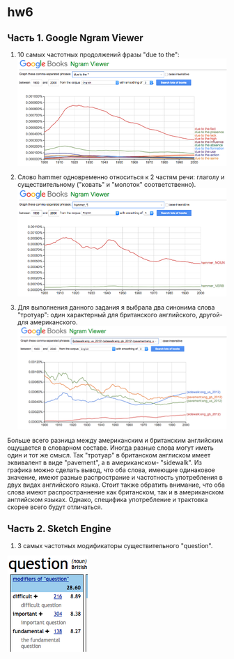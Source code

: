 # hw6
## Часть 1. Google Ngram Viewer

1. 10 самых частотных продолжений фразы "due to the":
![](https://github.com/barchukstacy/hw6/blob/master/hw6_1%20(due%20to%20the*).png)


2. Слово hammer одновременно относиться к 2 частям речи: глаголу и существительному ("ковать" и "молоток" соответственно).
![](https://github.com/barchukstacy/hw6/blob/master/hw6_2(hammer%20V%2BN).png)

3. Для выполнения данного задания я выбрала два синонима слова "тротуар": один характерный для британского английского, другой- для американского. 
![](https://github.com/barchukstacy/hw6/blob/master/hw6_3(eng_gb)1.png)

Больше всего разница между американским и британским английским ощущается в словарном составе. Иногда разные слова могут иметь один и тот же смысл. Так "тротуар" в британском англиском имеет эквивалент в виде "pavement", а в американском- "sidewalk". Из графика можно сделать вывод, что оба слова, имеющие одинаковое значение, имеют разные распространие и частотность употребления в двух видах английского языка. Стоит также обратить внимание, что оба слова имеют распространнение как британском, так и в американском английском языках. Однако, специфика употребление и трактовка скорее всего будут отличаться.

## Часть 2. Sketch Engine

1. 3 самых частотных модификаторы существительного "question".

![](https://github.com/barchukstacy/hw6/blob/master/hw6_2.1%20(question).png)
